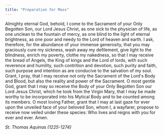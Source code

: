 ```yaml
---
title: "Preparation for Mass"
---
```


Almighty eternal God, behold, I come to the Sacrament of your Only Begotten Son, our Lord Jesus Christ, as one sick to the physician of life, as one unclean to the fountain of mercy, as one blind to the light of eternal brightness, as one poor and needy to the Lord of heaven and earth. I ask, therefore, for the abundance of your immense generosity, that you may graciously cure my sickness, wash away my defilement, give light to the blindness, enrich my poverty, clothe my nakedness, so that I may receive the bread of Angels, the King of kings and the Lord of lords, with such reverence and humility, such contrition and devotion, such purity and faith, such purpose and intention as are conducive to the salvation of my soul. Grant, I pray, that I may receive not only the Sacrament of the Lord's Body and Blood, but also the reality and power of the Sacrament. O most gentle God, grant that I may so receive the Body of your Only Begotten Son our Lord Jesus Christ, which he took from the Virgin Mary, that I may be made worthy to be incorporated into his Mytical Body and to be counted among its members. O most loving Father, grant that I may at last gaze for ever upon the unveiled face of your beloved Son, whom I, a wayfarer, propose to receive now veiled under these species: Who lives and reigns with you for ever and ever. Amen.

_St. Thomas Aquinas (1225-1274)_
